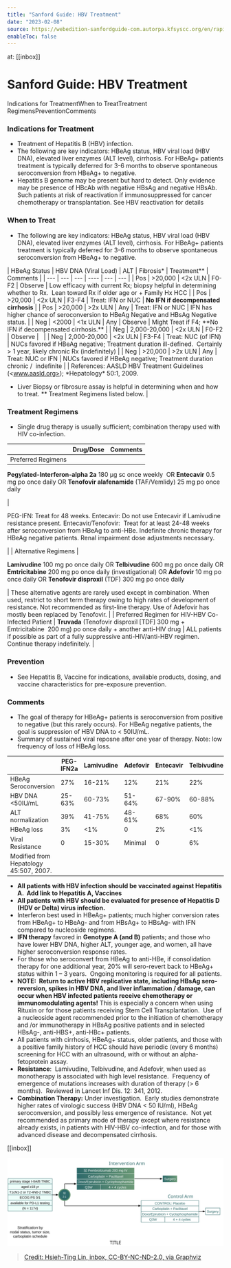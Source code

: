 ```yaml
---
title: "Sanford Guide: HBV Treatment"
date: "2023-02-08"
source: https://webedition-sanfordguide-com.autorpa.kfsyscc.org/en/rapid-reference/antiviral-therapy-topics/hepatitis/hepatitis-b-hbv/hbv-treatment
enableToc: false
---
```


at: [[inbox]]

# Sanford Guide: HBV Treatment

Indications for TreatmentWhen to TreatTreatment RegimensPreventionComments

### Indications for Treatment

- Treatment of Hepatitis B (HBV) infection.
- The following are key indicators: HBeAg status, HBV viral load (HBV DNA), elevated liver enzymes (ALT level), cirrhosis. For HBeAg+ patients treatment is typically deferred for 3-6 months to observe spontaneous seroconversion from HBeAg+ to negative.
- Hepatitis B genome may be present but hard to detect. Only evidence may be presence of HBcAb with negative HBsAg and negative HBsAb. Such patients at risk of reactivation if immunosuppressed for cancer chemotherapy or transplantation. See HBV reactivation for details

### When to Treat

- The following are key indicators: HBeAg status, HBV viral load (HBV DNA), elevated liver enzymes (ALT level), cirrhosis. For HBeAg+ patients treatment is typically deferred for 3-6 months to observe spontaneous seroconversion from HBeAg+ to negative.

| HBeAg Status | HBV DNA
(Viral Load) | ALT | Fibrosis* | Treatment** | Comments |
| --- | --- | --- | ---- | --- | --- |
| Pos | >20,000 | <2x ULN | F0-F2 | Observe | Low efficacy with current Rx; biopsy helpful in determining whether to Rx.  Lean toward Rx if older age or + Family Hx HCC |
| Pos | >20,000 | <2x ULN | F3-F4 | Treat: IFN or NUC | **No IFN if decompensated cirrhosis** |
| Pos | >20,000 | >2x ULN | Any | Treat: IFN or NUC | IFN has higher chance of seroconversion to HBeAg Negative and HBsAg Negative status. |
| Neg | <2000 | <1x ULN | Any | Observe | Might Treat if F4; **No IFN if decompensated cirrhosis.\*\* |
| Neg | 2,000-20,000 | <2x ULN | F0-F2 | Observe |   |
| Neg | 2,000-20,000 | <2x ULN | F3-F4 | Treat: NUC (of IFN) | NUCs favored if HBeAg negative; Treatment duration ill-defined.  Certainly > 1 year, likely chronic Rx (indefinitely) |
| Neg | >20,000 | >2x ULN | Any | Treat: NUC or IFN | NUCs favored if HBeAg negative; Treatment duration chronic /  indefinite |
| References: AASLD HBV Treatment Guidelines (<www.aasld.org>); *Hepatology\* 50:1, 2009.

- Liver Biopsy or fibrosure assay is helpful in determining when and how to treat.
  \*\* Treatment Regimens listed below. |

### Treatment Regimens

- Single drug therapy is usually sufficient; combination therapy used with HIV co-infection.

|                    | Drug/Dose | Comments |
| ------------------ | --------- | -------- |
| Preferred Regimens |

**Pegylated-Interferon-alpha 2a** 180 μg sc once weekly  OR
**Entecavir** 0.5 mg po once daily OR
**Tenofovir alafenamide** (TAF/Vemlidy) 25 mg po once daily

|

PEG-IFN: Treat for 48 weeks.
Entecavir: Do not use Entecavir if Lamivudine resistance present.
Entecavir/Tenofovir:  Treat for at least 24-48 weeks after seroconversion from HBeAg to anti-HBe. Indefinite chronic therapy for HBeAg negative patients. Renal impairment dose adjustments necessary.

|
| Alternative Regimens |

**Lamivudine** 100 mg po once daily OR
**Telbivudine** 600 mg po once daily OR
**Emtricitabine** 200 mg po once daily (investigational) OR
**Adefovir** 10 mg po once daily OR
**Tenofovir disproxil** (TDF) 300 mg po once daily

| These alternative agents are rarely used except in combination. When used, restrict to short term therapy owing to high rates of development of resistance. Not recommended as first-line therapy. Use of Adefovir has mostly been replaced by Tenofovir. |
| Preferred Regimen
for HIV-HBV Co-Infected Patient | **Truvada** (Tenofovir disproxil [TDF] 300 mg + Emtricitabine  200 mg) po once daily + another anti-HIV drug | ALL patients if possible as part of a fully suppressive anti-HIV/anti-HBV regimen.  Continue therapy indefinitely. |

### Prevention

- See Hepatitis B, Vaccine for indications, available products, dosing, and vaccine characteristics for pre-exposure prevention.

### Comments

- The goal of therapy for HBeAg+ patients is seroconversion from positive to negative (but this rarely occurs). For HBeAg negative patients, the goal is suppression of HBV DNA to < 50IU/mL.
- Summary of sustained viral reposne after one year of therapy. Note: low frequency of loss of HBeAg loss.

|                                        | PEG-IFN2a | Lamivudine | Adefovir | Entecavir | Telbivudine | Tenofovir |
| -------------------------------------- | --------- | ---------- | -------- | --------- | ----------- | --------- |
| HBeAg Seroconversion                   | 27%       | 16-21%     | 12%      | 21%       | 22%         | 21%       |
| HBV DNA <50IU/mL                       | 25-63%    | 60-73%     | 51-64%   | 67-90%    | 60-88%      | 80-95%    |
| ALT normalization                      | 39%       | 41-75%     | 48-61%   | 68%       | 60%         | 77%       |
| HBeAg loss                             | 3%        | <1%        | 0        | 2%        | <1%         | 3%        |
| Viral Resistance                       | 0         | 15-30%     | Minimal  | 0         | 6%          | 0         |
| Modified from Hepatology 45:507, 2007. |

- **All patients with HBV infection should be vaccinated against Hepatitis A.  Add link to Hepatitis A, Vaccines**
- **All patients with HBV should be evaluated for presence of Hepatitis D (HDV or Delta) virus infection.**
- Interferon best used in HBeAg+ patients; much higher conversion rates from HBeAg+ to HBeAg- and from HBsAg+ to HBsAg- with IFN compared to nucleoside regimens.
- **IFN therapy** favored in **Genotype A (and B)** patients; and those who have lower HBV DNA, higher ALT, younger age, and women, all have higher seroconversion response rates.
- For those who seroconvert from HBeAg to anti-HBe, if consolidation therapy for one additional year, 20% will sero-revert back to HBeAg+ status within 1 – 3 years.  Ongoing monitoring is required for all patients.
- **NOTE:  Return to active HBV replicative state, including HBsAg sero-reversion, spikes in HBV DNA, and liver inflammation / damage, can occur when HBV infected patients receive chemotherapy or immunomodulating agents!** This is especially a concern when using Rituxin or for those patients receiving Stem Cell Transplantation.  Use of a nucleoside agent recommended prior to the initiation of chemotherapy and /or immunotherapy in HBsAg positive patients and in selected HBsAg-, anti-HBS+, anti-HBc+ patients.
- All patients with cirrhosis, HBeAg+ status, older patients, and those with a positive family history of HCC should have periodic (every 6 months) screening for HCC with an ultrasound, with or without an alpha-fetoprotein assay.
- **Resistance**:  Lamivudine, Telbivudine, and Adefovir, when used as monotherapy is associated with high level resistance.  Frequency of emergence of mutations increases with duration of therapy (> 6 months).  Reviewed in Lancet Inf Dis. 12: 341, 2012.
- **Combination Therapy:** Under investigation.  Early studies demonstrate higher rates of virologic success (HBV DNA < 50 IU/ml), HBeAg seroconversion, and possibly less emergence of resistance.  Not yet recommended as primary mode of therapy except where resistance already exists, in patients with HIV-HBV co-infection, and for those with advanced disease and decompensated cirrhosis.

[[inbox]]

![height:450px title: inbox](./src/inbox.svg)

> [Credit: Hsieh-Ting Lin, inbox, CC-BY-NC-ND-2.0, via Graphviz](./src/inbox.gv)
